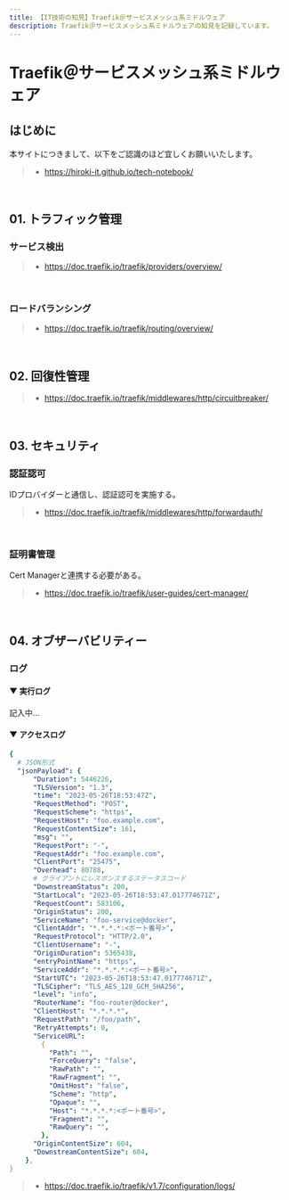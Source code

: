```yaml
---
title: 【IT技術の知見】Traefik＠サービスメッシュ系ミドルウェア
description: Traefik＠サービスメッシュ系ミドルウェアの知見を記録しています。
---
```


# Traefik＠サービスメッシュ系ミドルウェア

## はじめに

本サイトにつきまして、以下をご認識のほど宜しくお願いいたします。

> - https://hiroki-it.github.io/tech-notebook/

<br>

## 01. トラフィック管理

### サービス検出

> - https://doc.traefik.io/traefik/providers/overview/

<br>

### ロードバランシング

> - https://doc.traefik.io/traefik/routing/overview/

<br>

## 02. 回復性管理

> - https://doc.traefik.io/traefik/middlewares/http/circuitbreaker/

<br>

## 03. セキュリティ

### 認証認可

IDプロバイダーと通信し、認証認可を実施する。

> - https://doc.traefik.io/traefik/middlewares/http/forwardauth/

<br>

### 証明書管理

Cert Managerと連携する必要がある。

> - https://doc.traefik.io/traefik/user-guides/cert-manager/

<br>

## 04. オブザーバビリティー

### ログ

#### ▼ 実行ログ

記入中...

#### ▼ アクセスログ

```yaml
{
  # JSON形式
  "jsonPayload": {
      "Duration": 5446226,
      "TLSVersion": "1.3",
      "time": "2023-05-26T18:53:47Z",
      "RequestMethod": "POST",
      "RequestScheme": "https",
      "RequestHost": "foo.example.com",
      "RequestContentSize": 161,
      "msg": "",
      "RequestPort": "-",
      "RequestAddr": "foo.example.com",
      "ClientPort": "25475",
      "Overhead": 80788,
      # クライアントにレスポンスするステータスコード
      "DownstreamStatus": 200,
      "StartLocal": "2023-05-26T18:53:47.017774671Z",
      "RequestCount": 583106,
      "OriginStatus": 200,
      "ServiceName": "foo-service@docker",
      "ClientAddr": "*.*.*.*:<ポート番号>",
      "RequestProtocol": "HTTP/2.0",
      "ClientUsername": "-",
      "OriginDuration": 5365438,
      "entryPointName": "https",
      "ServiceAddr": "*.*.*.*:<ポート番号>",
      "StartUTC": "2023-05-26T18:53:47.017774671Z",
      "TLSCipher": "TLS_AES_128_GCM_SHA256",
      "level": "info",
      "RouterName": "foo-router@docker",
      "ClientHost": "*.*.*.*",
      "RequestPath": "/foo/path",
      "RetryAttempts": 0,
      "ServiceURL":
        {
          "Path": "",
          "ForceQuery": "false",
          "RawPath": "",
          "RawFragment": "",
          "OmitHost": "false",
          "Scheme": "http",
          "Opaque": "",
          "Host": "*.*.*.*:<ポート番号>",
          "Fragment": "",
          "RawQuery": "",
        },
      "OriginContentSize": 604,
      "DownstreamContentSize": 604,
    },
}
```

> - https://doc.traefik.io/traefik/v1.7/configuration/logs/

<br>
